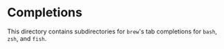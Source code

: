 
# Completions
This directory contains subdirectories for `brew`'s tab completions for `bash`, `zsh`, and `fish`.
